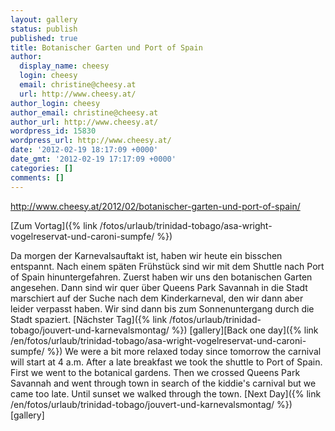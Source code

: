 ```yaml
---
layout: gallery
status: publish
published: true
title: Botanischer Garten und Port of Spain
author:
  display_name: cheesy
  login: cheesy
  email: christine@cheesy.at
  url: http://www.cheesy.at/
author_login: cheesy
author_email: christine@cheesy.at
author_url: http://www.cheesy.at/
wordpress_id: 15830
wordpress_url: http://www.cheesy.at/
date: '2012-02-19 18:17:09 +0000'
date_gmt: '2012-02-19 17:17:09 +0000'
categories: []
comments: []
---
```

http://www.cheesy.at/2012/02/botanischer-garten-und-port-of-spain/
<!--:de-->[Zum Vortag]({% link /fotos/urlaub/trinidad-tobago/asa-wright-vogelreservat-und-caroni-sumpfe/ %})
Da morgen der Karnevalsauftakt ist, haben wir heute ein bisschen entspannt. Nach einem späten Frühstück sind wir mit dem Shuttle nach Port of Spain hinuntergefahren. Zuerst haben wir uns den botanischen Garten angesehen.
Dann sind wir quer über Queens Park Savannah in die Stadt marschiert auf der Suche nach dem Kinderkarneval, den wir dann aber leider verpasst haben. Wir sind dann bis zum Sonnenuntergang durch die Stadt spaziert.
[Nächster Tag]({% link /fotos/urlaub/trinidad-tobago/jouvert-und-karnevalsmontag/ %})
[gallery]<!--:--><!--:en-->[Back one day]({% link /en/fotos/urlaub/trinidad-tobago/asa-wright-vogelreservat-und-caroni-sumpfe/ %})
We were a bit more relaxed today since tomorrow the carnival will start at 4 a.m. After a late breakfast we took the shuttle to Port of Spain. First we went to the botanical gardens.
Then we crossed Queens Park Savannah and went through town in search of the kiddie's carnival but we came too late. Until sunset we walked through the town.
[Next Day]({% link /en/fotos/urlaub/trinidad-tobago/jouvert-und-karnevalsmontag/ %})
[gallery]<!--:-->
